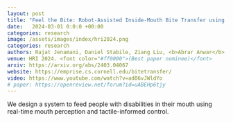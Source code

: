 ```yaml
---
layout: post
title: "Feel the Bite: Robot-Assisted Inside-Mouth Bite Transfer using Robust Mouth Perception and Physical Interaction-Aware Control"
date:   2024-03-01 0:0:0 +00:00
categories: research
image: /assets/images/index/hri2024.png
categories: research
authors: Rajat Jenamani, Daniel Stabile, Ziang Liu, <b>Abrar Anwar</b>, Katherine Dimitropoulou, Tapomayukh Bhattacharjee
venue: HRI 2024. <font color="#ff0000">(Best paper nominee)</font>
arxiv: https://arxiv.org/abs/2403.04067
website: https://emprise.cs.cornell.edu/bitetransfer/
video: https://www.youtube.com/watch?v=ad06vJWldYo
# paper: https://openreview.net/forum?id=uABEHp6tjy
---
```


We design a system to feed people with disabilities in their mouth using real-time mouth perception and tactile-informed control.
